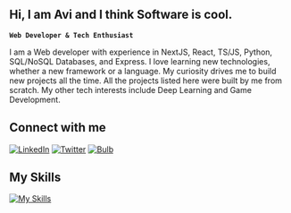 ## Hi, I am Avi and I think Software is cool.

**`Web Developer & Tech Enthusiast`**

I am a Web developer with experience in NextJS, React, TS/JS, Python, SQL/NoSQL Databases, and Express. I love learning new technologies, whether a new framework or a language. My curiosity drives me to build new projects all the time. All the projects listed here were built by me from scratch. My other tech interests include Deep Learning and Game Development. 

## Connect with me

[![LinkedIn](https://img.shields.io/badge/LinkedIn-%230077B5.svg?style=for-the-badge&logo=linkedin&logoColor=white)](https://www.linkedin.com/in/avi-banerjee)
[![Twitter](https://img.shields.io/badge/Twitter-%231DA1F2.svg?style=for-the-badge&logo=twitter&logoColor=white)](https://twitter.com/beretta_04)
[![Bulb](https://img.shields.io/badge/portfolio-grey.svg?style=for-the-badge&logo=vercel)](https://portfolio-y4l1.vercel.app/)

## My Skills
[![My Skills](https://skillicons.dev/icons?i=js,ts,python,react,vue,prisma,git,github,gitlab,bash,next,html,css,express,nodejs,mongodb,postgres,mysql,aws,redux,redis&perline=6)](https://skillicons.dev)
